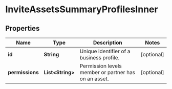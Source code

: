 

# InviteAssetsSummaryProfilesInner

## Properties

Name | Type | Description | Notes
------------ | ------------- | ------------- | -------------
**id** | **String** | Unique identifier of a business profile. |  [optional]
**permissions** | **List&lt;String&gt;** | Permission levels member or partner has on an asset. |  [optional]




